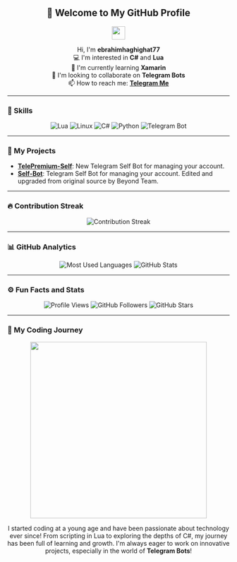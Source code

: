 <h2 align="center">👋 Welcome to My GitHub Profile</h2>

<p align="center">
    <img src="https://media.giphy.com/media/hvRJCLFzcasrR4ia7z/giphy.gif" width="30px"/>
</p>

<p align="center">
    Hi, I'm <strong>ebrahimhaghighat77</strong> <br>
    💻 I'm interested in <strong>C#</strong> and <strong>Lua</strong> <br>
    🌱 I'm currently learning <strong>Xamarin</strong> <br>
    🤖 I'm looking to collaborate on <strong>Telegram Bots</strong> <br>
    📫 How to reach me: <strong><a href="https://telegram.me/MrCli">Telegram Me</a></strong>
</p>

---

### 🔧 Skills
<p align="center">
    <img src="https://img.shields.io/badge/-Lua-blue?style=flat-square&logo=lua" alt="Lua"/>
    <img src="https://img.shields.io/badge/-Linux-FCC624?style=flat-square&logo=linux&logoColor=black" alt="Linux"/>
    <img src="https://img.shields.io/badge/-C%23-239120?style=flat-square&logo=c-sharp&logoColor=white" alt="C#"/>
    <img src="https://img.shields.io/badge/-Python-3776AB?style=flat-square&logo=python&logoColor=white" alt="Python"/>
    <img src="https://img.shields.io/badge/-Telegram%20Bot-26A5E4?style=flat-square&logo=telegram&logoColor=white" alt="Telegram Bot"/>
</p>

---

### 📂 My Projects

- [**TelePremium-Self**](https://github.com/ebrahimhaghighat77/TelePremium-Self): New Telegram Self Bot for managing your account.
- [**Self-Bot**](https://github.com/ebrahimhaghighat77/Self-Bot): Telegram Self Bot for managing your account. Edited and upgraded from original source by Beyond Team.

---

### 🔥 Contribution Streak
<p align="center">
    <img src="https://github-readme-streak-stats.herokuapp.com/?user=ebrahimhaghighat77&theme=dark" alt="Contribution Streak"/>
</p>

---

### 📊 GitHub Analytics
<p align="center">
    <img src="https://github-readme-stats.vercel.app/api/top-langs/?username=ebrahimhaghighat77&layout=compact&theme=dark" alt="Most Used Languages"/>
    <img src="https://github-readme-stats.vercel.app/api?username=ebrahimhaghighat77&show_icons=true&theme=dark" alt="GitHub Stats"/>
</p>

---

### ⚙️ Fun Facts and Stats
<p align="center">
    <img src="https://komarev.com/ghpvc/?username=ebrahimhaghighat77&style=flat-square&color=blue" alt="Profile Views"/>
    <img src="https://img.shields.io/github/followers/ebrahimhaghighat77?label=Followers&style=social" alt="GitHub Followers"/>
    <img src="https://img.shields.io/github/stars/ebrahimhaghighat77?label=Stars&style=social" alt="GitHub Stars"/>
</p>

---

### 🚀 My Coding Journey
<p align="center">
    <img src="https://media.giphy.com/media/ZVik7pBtu9dNS/giphy.gif" width="400"/>
</p>
<p align="center">
    I started coding at a young age and have been passionate about technology ever since! From scripting in Lua to exploring the depths of C#, my journey has been full of learning and growth. I'm always eager to work on innovative projects, especially in the world of <strong>Telegram Bots</strong>!
</p>
